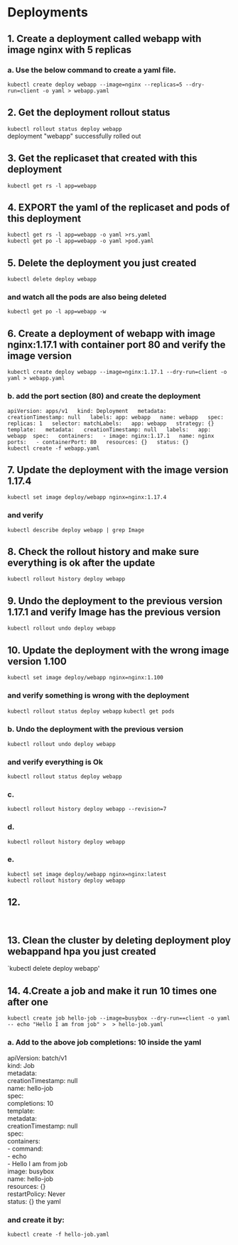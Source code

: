 # Deployments
## 1. Create a deployment called webapp with image nginx with 5 replicas
### a. Use the below command to create a yaml file.
`kubectl create deploy webapp --image=nginx --replicas=5 --dry-run=client -o yaml > webapp.yaml`
## 2. Get the deployment rollout status
`kubectl rollout status deploy webapp`\
deployment "webapp" successfully rolled out
## 3. Get the replicaset that created with this deployment
`kubectl get rs -l app=webapp`
## 4. EXPORT the yaml of the replicaset and pods of this deployment
`kubectl get rs -l app=webapp -o yaml >rs.yaml`\
`kubectl get po -l app=webapp -o yaml >pod.yaml`
## 5. Delete the deployment you just created 
`kubectl delete deploy webapp`
### and watch all the pods are also being deleted
`kubectl get po -l app=webapp -w`
## 6. Create a deployment of webapp with image nginx:1.17.1 with container port 80 and verify the image version
`kubectl create deploy webapp --image=nginx:1.17.1 --dry-run=client -o yaml > webapp.yaml`
### b. add the port section (80) and create the deployment
`apiVersion: apps/v1  
kind: Deployment  
metadata:  
  creationTimestamp: null  
  labels:
    app: webapp  
  name: webapp  
spec:  
  replicas: 1  
  selector:
    matchLabels:  
      app: webapp  
  strategy: {}  
  template:  
    metadata:  
      creationTimestamp: null  
      labels:  
        app: webapp 
    spec:  
      containers:  
      - image: nginx:1.17.1  
        name: nginx  
        ports:  
        - containerPort: 80  
        resources: {}  
status: {}`  
`kubectl create -f webapp.yaml`
## 7. Update the deployment with the image version 1.17.4
`kubectl set image deploy/webapp nginx=nginx:1.17.4`
###  and verify
`kubectl describe deploy webapp | grep Image`
## 8. Check the rollout history and make sure everything is ok after the update
`kubectl rollout history deploy webapp`
## 9. Undo the deployment to the previous version 1.17.1 and verify Image has the previous version
`kubectl rollout undo deploy webapp`
## 10. Update the deployment with the wrong image version 1.100
`kubectl set image deploy/webapp nginx=nginx:1.100`
### and verify something is wrong with the deployment
`kubectl rollout status deploy webapp`
`kubectl get pods`
### b. Undo the deployment with the previous version 
`kubectl rollout undo deploy webapp`
### and verify everything is Ok
`kubectl rollout status deploy webapp`
### c. 
`kubectl rollout history deploy webapp --revision=7`
### d.
`kubectl rollout history deploy webapp`
### e.
`kubectl set image deploy/webapp nginx=nginx:latest`\
`kubectl rollout history deploy webapp`

## 12.
` `
## 13. Clean the cluster by deleting deployment ploy webappand hpa you just created
`kubectl delete deploy webapp'
## 14. 4.Create a job and make it run 10 times one after one
`kubectl create job hello-job --image=busybox --dry-run==client -o yaml -- echo "Hello I am from job" >  > hello-job.yaml` 
### a. Add to the above job completions: 10 inside the yaml
apiVersion: batch/v1\
kind: Job\
metadata:\
  creationTimestamp: null\
  name: hello-job\
spec:\
  completions: 10\
  template:\
    metadata:\
      creationTimestamp: null\
    spec:\
      containers:\
      - command:\
        - echo\
        - Hello I am from job\
        image: busybox\
        name: hello-job\
        resources: {}\
      restartPolicy: Never\
status: {} the yaml
### and create it by:
`kubectl create -f hello-job.yaml`
